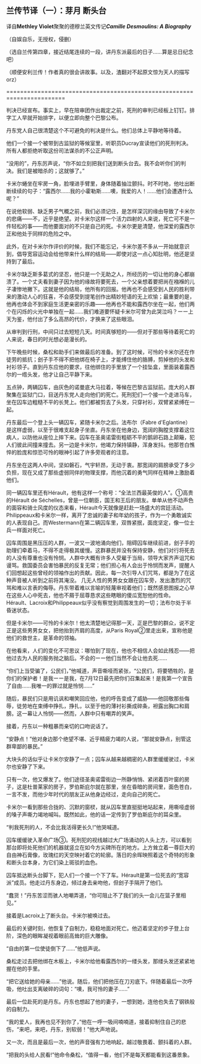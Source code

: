 ## 兰传节译（一）：芽月 断头台

译自**Methley Violet**聚聚的德穆兰英文传记***Camille Desmoulins: A Biography***

（自娱自乐，无授权，侵删）

（选自兰传第四章，接近结尾连续的一段，讲丹东派最后的日子……算是忌日纪念吧）

（顺便安利兰传！作者真的很会讲故事。以及，渣翻对不起原文惊为天人的描写orz）

=======================================================================


判决已经宣布。事实上，早在陪审团作出裁定之前，死刑的审判已经板上钉钉。排字工人早就开始排字，以便立即向整个巴黎公布。

丹东党人自己很清楚这个不可避免的判决是什么。他们总体上平静地等待着。

他们一个接一个被带到古监狱的等候室里，听职员Ducray宣读他们的死刑判决。所有人都拒绝听取这份司法谋杀的不公正声明。

“没用的”，丹东厉声说，“你不如立刻把我们送到断头台去。我不会听你们的判决。我们是被暗杀的；这就够了。”

卡米尔蜷坐在牢房一角，脸埋进手臂里，身体随着抽泣颤抖。时不时地，他吐出断断续续的句子：“露西尔......我的小霍勒斯......噢，我爱的人！……他们会遭遇什么呢？”

在说他软弱、缺乏男子气概之前，我们必须记住，是怎样深沉的缘由导致了卡米尔的悲痛——不，近乎是绝望。对卡米尔这样一个活力四射的人来说，死亡可不是一件轻松的事——而他要面对的不只是自己的死。卡米尔更是清楚，他深爱的露西尔正和他处于同样的危险之中。

此外，在对卡米尔作评价的时候，我们不能忘记，卡米尔差不多从一开始就意识到，倡导宽容运动会给他带来什么样的结局——即使对这一点心知肚明，他还是坚持到了最后。

卡米尔缺乏斯多葛式的坚忍，他只是一个无助之人，所经历的一切让他的身心都崩溃了。一个丈夫看到妻子因为他的缘故将要死去，一个父亲想着要把尚在襁褓的儿子凄惨地撇下。这就是他的结局，他所有的回报。他再也不会感受到人民的胜利带来的激动人心的狂喜，不会感受到提笔创作出精妙短语的无上欢愉；最重要的是，他再也体会不到家庭生活更亲密的乐趣——他再也不能和露西尔坐在一起，他们两个在闪烁的火光中单独在一起……我们难道要怀疑卡米尔可曾为此哭泣吗？ーー上天为鉴，他付出了多么高昂的代价，才换来了这些眼泪。

从审判到行刑，中间只过去短短几天。时间真够短的——但对于那些等待着死亡的人来说，春日的时光想必是漫长的。

下午晚些时候，桑松和助手们来做最后的准备。到了这时候，可怜的卡米尔还在作徒劳的抵抗；刽子手不得不把他绑在椅子上，才能缚住他的胳膊，剪掉他的头发和衬衫领子。直到丹东应他的要求，往他绑住的手里放了一个挂坠盒，里面装着露西尔的一绺头发，他才让自己平静下来。

五点钟，两辆囚车，由灰色的诺曼底大马拉着，等候在巴黎古监狱前。庞大的人群聚集在监狱门口，目送丹东党人走向他们的死亡。死刑犯们一个接一个走进马车，坐在囚车边粗糙不平的长凳上。他们都被剪去了头发，只穿衬衫，双臂紧紧缚在一起。

丹东最后一个登上头一辆囚车，紧随卡米尔之后。法布尔（Fabre d'Eglantine）是这样虚弱，以至于很难支起身子坐直。丹东坐在他身边，宽阔的胸膛支撑着这位病人，以防他从座位上摔下来。囚车在圣奥诺雷街粗砺不平的鹅卵石路上颠簸，犯人们彼此间撞来撞去。另一边是卡米尔，他竭力保持镇静，浑身发抖。他那苍白憔悴的脸庞和惊恐可怜的眼神引起了许多旁观者的注意。

丹东坐在这两人中间，坚如磐石，气宇轩昂，无动于衷。那宽阔的肩膀承受了多少负担，现在又成了那些虚弱同伴的物理支撑，而他沉着的勇气同样在精神上激励着他们。

同一辆囚车里还有Hérault，他有这样一个称号：“全法兰西最英俊的人”。①高贵的Hérault de Séchelles，曾是一位朝臣，国王和王后的朋友。单单从他不动声色的面容和骑士风度的仪态来看，Hérault今天就像是赶赴一场盛大的宫廷活动。Philippeaux和卡米尔一样，离开了忠诚的妻子和年幼的孩子，作为一个勇敢诚实的人表现自己。而Westermann在第二辆囚车里，双唇紧抿，面庞坚定，像一位士兵一样面对死亡。

囚车周围是黑压压的人群，一波又一波地涌向他们，阻碍囚车继续前进，刽子手的助理们牵着马，不得不走得极其缓慢。这群暴民并没有保持安静，他们对行将死去的人没有尊重也没有怜悯。人群中大概有许多人受雇于当局，领导大家齐声诅咒和谩骂。救国委员会害怕暴民的反复无常；他们担心有人会出于怜悯而发声，提醒人们回想起这些曾经的领袖作出的贡献。因此，每一次引导人们咒骂，都是为了在这种声音被人听到之前将其淹没。
几无人性的男男女女跟在囚车旁，发出激烈的咒骂和难以言表的侮辱。丹东带着难以言喻的轻蔑审视着他们；既然感恩图报之心早在这些人心中死去，他也不屑于屈尊恳求这些瞎眼的傻瓜宽恕他的性命。Hérault、Lacroix和Philippeaux似乎没有察觉到周围发生的一切；法布尔处于半昏迷状态。

但是卡米尔——可怜的卡米尔！他太清楚地记得那一天，正是巴黎的群众，说不定正是这些男男女女，把他抬到齐肩的高度，从Paris Royal②里走出来，宣称他是他们的救世主，是革命的领袖。

在他看来，人们的变化不可思议：哪怕到了现在，他也不相信人会如此残忍——把他过去为人民的服务抛之脑后。不会的ーー他们当然不会让他去死……

“你们上当受骗了，公民们，”他喊道，声音嘶哑而紧张，“公民们，将要牺牲的，是你们的保护者！是我ーー是我，在7月12日最先把你们召集起来！是我第一个宣告了自由……我唯一的罪过就是怜悯……”

随后，暴民们只是用讥讽和嘲笑回应他，他的呼告变成了威胁——他回敬那些侮辱，徒劳地在束缚中挣扎，挣扎，以至于他的薄衬衫撕成碎条，袒露出胸口和肩膀。这一幕让人怜悯——然而，人群中只有嘲弄的笑声。

接着，丹东以一种粗暴而亲切的口吻说话了。

“安静点！”他对身边那个绝望不堪、近乎精疲力竭的人说，“那就安静点，别管这群卑鄙的暴民。”

大块头的话似乎让卡米尔安静了一点；囚车从越来越稠密的人群里缓缓驶过，卡米尔也安静了下来。

只有一次，他又爆发了。他们途径圣奥诺雷街边一所静悄悄、紧闭着百叶窗的房子，这是杜普莱家的房子，罗伯斯庇尔就在那里，坐在昏暗的房间里，面色苍白，一言不发，而他少年时代的朋友正从他身边经过，走向自己的死亡。

卡米尔一看到那些合拢的、沉默的窗棂，就从囚车里直挺挺地站起来，用嘶哑虚弱的嗓子声嘶力竭地喊叫。既然如此，他的话一定传到了罗伯斯庇尔的耳朵里。

“判我死刑的人，不会比我活得更长久!”他哭喊道。

囚车缓缓驶入革命广场③。死刑犯的视线越过大广场涌动的人头上方，可以看到那台即将处死他们的机器就竖立在如今方尖碑所在的地方。上方耸立着一尊巨大的自由神石膏像，玫瑰红的天空映衬着它的轮廓。落日的余晖映照着这个奇特的形象和断头台本身，为它们染上斑驳的血色。

囚车抵达断头台脚下，犯人们一个接一个下了车。Hérault是第一位死去的“宽容派”成员。他走过丹东身边，倾过身去亲吻他，但刽子手隔开了他们。

“蠢货！”丹东苦涩而骇人地嘲弄道，“你可阻止不了我们的头一会儿在篮子里相见。”

接着是Lacroix上了断头台。卡米尔被唤过去。

最后的关键时刻，他恢复了自制力，稳稳地面对死亡。他迈着坚定的步子登上台阶，深色的眼眸凝视着眼前高耸的巨大雕像。

“自由的第一位使徒倒下了......”他低声说。

桑松走过去把他绑在木板上，卡米尔给他看露西尔的一缕头发，那缕头发还紧紧地握在他的手里。

“把它送给她的母亲……”他说。随后，他们把他压在刀刃底下。伴随着最后一次呼吸，他吐出支离破碎的词句：“噢，我可怜的妻子......”

最后一位赴死的是丹东。丹东也想起了他的妻子，一想到她，连他也失去了钢铁般的自制力。

“我的爱人，我再也见不到你了，”他在一呼一吸间喃喃道，接着抑制住自己的悲伤，“来吧，来吧，丹东，别软弱！”他大声地说。

又一次，而且是最后一次，他的声音强有力地响起，越过敬畏着、颤抖着的人群。

“把我的头给人民看!”他命令桑松，“值得一看，他们不是每天都能看到这番景象。
